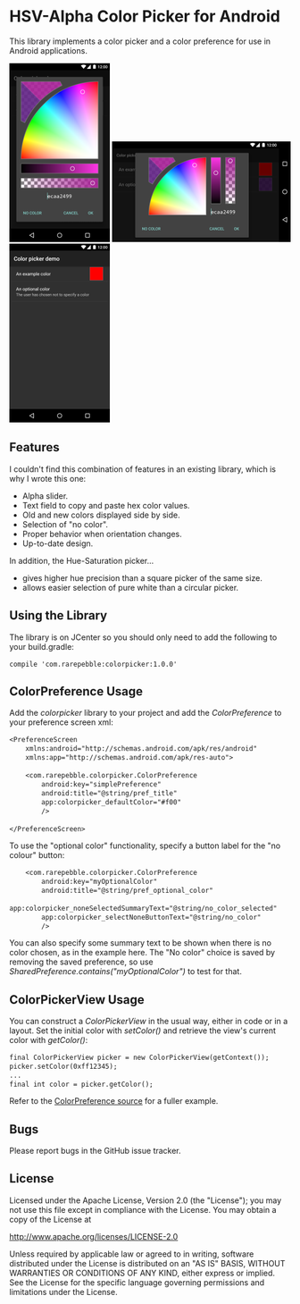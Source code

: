 # HSV-Alpha Color Picker for Android

This library implements a color picker and a color preference for use in Android applications.

![Portrait](docs/portrait.png) ![Landscape](docs/landscape.png) ![Preferences](docs/preference.png)

## Features

I couldn't find this combination of features in an existing library, which is why I wrote this one:

* Alpha slider.
* Text field to copy and paste hex color values.
* Old and new colors displayed side by side.
* Selection of "no color".
* Proper behavior when orientation changes.
* Up-to-date design.

In addition, the Hue-Saturation picker...

* gives higher hue precision than a square picker of the same size.
* allows easier selection of pure white than a circular picker.

## Using the Library

The library is on JCenter so you should only need to add the following to your build.gradle:

    compile 'com.rarepebble:colorpicker:1.0.0'


## ColorPreference Usage

Add the *colorpicker* library to your project and add the *ColorPreference* to your preference
screen xml:

    <PreferenceScreen
        xmlns:android="http://schemas.android.com/apk/res/android"
        xmlns:app="http://schemas.android.com/apk/res-auto">

        <com.rarepebble.colorpicker.ColorPreference
            android:key="simplePreference"
            android:title="@string/pref_title"
            app:colorpicker_defaultColor="#f00"
            />

    </PreferenceScreen>

To use the "optional color" functionality, specify a button label for the "no colour" button:

        <com.rarepebble.colorpicker.ColorPreference
            android:key="myOptionalColor"
            android:title="@string/pref_optional_color"
            app:colorpicker_noneSelectedSummaryText="@string/no_color_selected"
            app:colorpicker_selectNoneButtonText="@string/no_color"
            />

You can also specify some summary text to be shown when there is no color chosen, as in the example
here. The "No color" choice is saved by removing the saved preference, so use
*SharedPreference.contains("myOptionalColor")* to test for that.

## ColorPickerView Usage

You can construct a *ColorPickerView* in the usual way, either in code or in a layout. Set the
initial color with *setColor()* and retrieve the view's current color with *getColor()*:

    final ColorPickerView picker = new ColorPickerView(getContext());
    picker.setColor(0xff12345);
    ...
    final int color = picker.getColor();

Refer to the [ColorPreference source](colorpicker/src/main/java/com/rarepebble/colorpicker/ColorPreference.java)
for a fuller example.

## Bugs

Please report bugs in the GitHub issue tracker.

## License

Licensed under the Apache License, Version 2.0 (the "License");
you may not use this file except in compliance with the License.
You may obtain a copy of the License at

http://www.apache.org/licenses/LICENSE-2.0

Unless required by applicable law or agreed to in writing, software
distributed under the License is distributed on an "AS IS" BASIS,
WITHOUT WARRANTIES OR CONDITIONS OF ANY KIND, either express or implied.
See the License for the specific language governing permissions and
limitations under the License.
